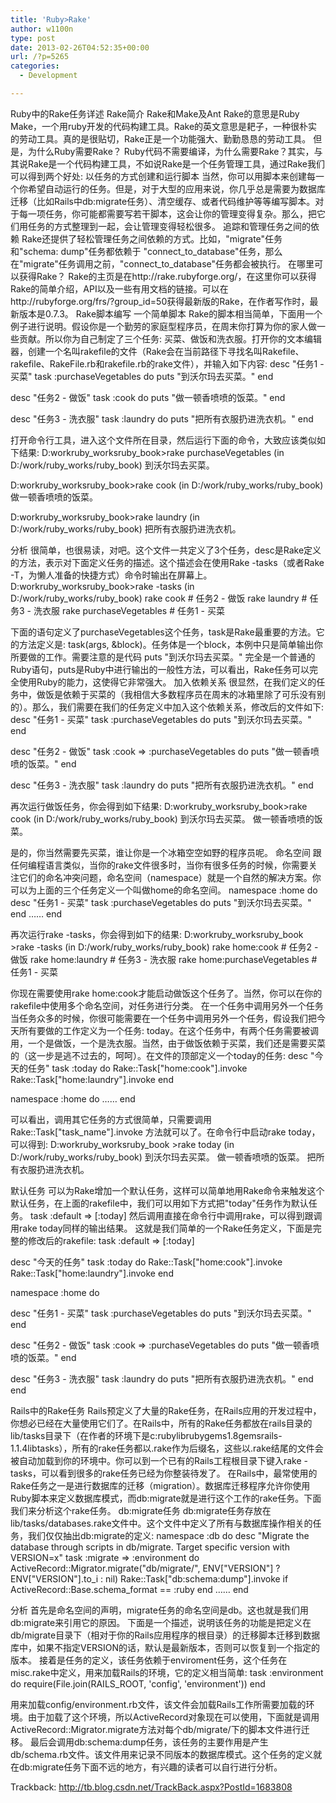```yaml
---
title: 'Ruby>Rake'
author: w1100n
type: post
date: 2013-02-26T04:52:35+00:00
url: /?p=5265
categories:
  - Development

---
```

Ruby中的Rake任务详述 Rake简介 Rake和Make及Ant Rake的意思是Ruby Make，一个用ruby开发的代码构建工具。Rake的英文意思是耙子，一种很朴实的劳动工具。真的是很贴切，Rake正是一个功能强大、勤勤恳恳的劳动工具。 但是，为什么Ruby需要Rake？ Ruby代码不需要编译，为什么需要Rake？其实，与其说Rake是一个代码构建工具，不如说Rake是一个任务管理工具，通过Rake我们可以得到两个好处:  以任务的方式创建和运行脚本 当然，你可以用脚本来创建每一个你希望自动运行的任务。但是，对于大型的应用来说，你几乎总是需要为数据库迁移（比如Rails中db:migrate任务）、清空缓存、或者代码维护等等编写脚本。对于每一项任务，你可能都需要写若干脚本，这会让你的管理变得复杂。那么，把它们用任务的方式整理到一起，会让管理变得轻松很多。 追踪和管理任务之间的依赖 Rake还提供了轻松管理任务之间依赖的方式。比如，"migrate"任务和"schema: dump"任务都依赖于 "connect&#95;to&#95;database"任务，那么在"migrate"任务调用之前，"connect&#95;to&#95;database"任务都会被执行。 在哪里可以获得Rake？ Rake的主页是在http://rake.rubyforge.org/，在这里你可以获得Rake的简单介绍，API以及一些有用文档的链接。可以在http://rubyforge.org/frs/?group_id=50获得最新版的Rake，在作者写作时，最新版本是0.7.3。 Rake脚本编写 一个简单脚本 Rake的脚本相当简单，下面用一个例子进行说明。假设你是一个勤劳的家庭型程序员，在周末你打算为你的家人做一些贡献。所以你为自己制定了三个任务: 买菜、做饭和洗衣服。打开你的文本编辑器，创建一个名叫rakefile的文件（Rake会在当前路径下寻找名叫Rakefile、rakefile、RakeFile.rb和rakefile.rb的rake文件），并输入如下内容:  desc "任务1 - 买菜" task :purchaseVegetables do puts "到沃尔玛去买菜。" end

desc "任务2 - 做饭" task :cook do puts "做一顿香喷喷的饭菜。" end

desc "任务3 - 洗衣服" task :laundry do puts "把所有衣服扔进洗衣机。" end

打开命令行工具，进入这个文件所在目录，然后运行下面的命令，大致应该类似如下结果:  D:workruby&#95;worksruby&#95;book>rake purchaseVegetables (in D:/work/ruby&#95;works/ruby&#95;book) 到沃尔玛去买菜。

D:workruby&#95;worksruby&#95;book>rake cook (in D:/work/ruby&#95;works/ruby&#95;book) 做一顿香喷喷的饭菜。

D:workruby&#95;worksruby&#95;book>rake laundry (in D:/work/ruby&#95;works/ruby&#95;book) 把所有衣服扔进洗衣机。

分析 很简单，也很易读，对吧。这个文件一共定义了3个任务，desc是Rake定义的方法，表示对下面定义任务的描述。这个描述会在使用Rake -tasks（或者Rake -T，为懒人准备的快捷方式）命令时输出在屏幕上。 D:workruby&#95;worksruby&#95;book>rake -tasks (in D:/work/ruby&#95;works/ruby&#95;book) rake cook # 任务2 - 做饭 rake laundry # 任务3 - 洗衣服 rake purchaseVegetables # 任务1 - 买菜

下面的语句定义了purchaseVegetables这个任务，task是Rake最重要的方法。它的方法定义是: task(args, &block)。任务体是一个block，本例中只是简单输出你所要做的工作。需要注意的是代码 puts "到沃尔玛去买菜。" 完全是一个普通的Ruby语句，puts是Ruby中进行输出的一般性方法，可以看出，Rake任务可以完全使用Ruby的能力，这使得它非常强大。 加入依赖关系 很显然，在我们定义的任务中，做饭是依赖于买菜的（我相信大多数程序员在周末的冰箱里除了可乐没有别的）。那么，我们需要在我们的任务定义中加入这个依赖关系，修改后的文件如下:  desc "任务1 - 买菜" task :purchaseVegetables do puts "到沃尔玛去买菜。" end

desc "任务2 - 做饭" task :cook => :purchaseVegetables do puts "做一顿香喷喷的饭菜。" end

desc "任务3 - 洗衣服" task :laundry do puts "把所有衣服扔进洗衣机。" end

再次运行做饭任务，你会得到如下结果:  D:workruby&#95;worksruby&#95;book>rake cook (in D:/work/ruby&#95;works/ruby&#95;book) 到沃尔玛去买菜。 做一顿香喷喷的饭菜。

是的，你当然需要先买菜，谁让你是一个冰箱空空如野的程序员呢。 命名空间 跟任何编程语言类似，当你的rake文件很多时，当你有很多任务的时候，你需要关注它们的命名冲突问题，命名空间（namespace）就是一个自然的解决方案。你可以为上面的三个任务定义一个叫做home的命名空间。 namespace :home do desc "任务1 - 买菜" task :purchaseVegetables do puts "到沃尔玛去买菜。" end …… end

再次运行rake -tasks，你会得到如下的结果:  D:workruby&#95;worksruby&#95;book >rake -tasks (in D:/work/ruby&#95;works/ruby&#95;book) rake home:cook # 任务2 - 做饭 rake home:laundry # 任务3 - 洗衣服 rake home:purchaseVegetables # 任务1 - 买菜

你现在需要使用rake home:cook才能启动做饭这个任务了。当然，你可以在你的rakefile中使用多个命名空间，对任务进行分类。 在一个任务中调用另外一个任务 当任务众多的时候，你很可能需要在一个任务中调用另外一个任务，假设我们把今天所有要做的工作定义为一个任务: today。在这个任务中，有两个任务需要被调用，一个是做饭，一个是洗衣服。当然，由于做饭依赖于买菜，我们还是需要买菜的（这一步是逃不过去的，呵呵）。在文件的顶部定义一个today的任务:  desc "今天的任务" task :today do Rake::Task["home:cook"].invoke Rake::Task["home:laundry"].invoke end

namespace :home do …… end

可以看出，调用其它任务的方式很简单，只需要调用Rake::Task["task&#95;name"].invoke 方法就可以了。在命令行中启动rake today，可以得到:  D:workruby&#95;worksruby&#95;book >rake today (in D:/work/ruby&#95;works/ruby_book) 到沃尔玛去买菜。 做一顿香喷喷的饭菜。 把所有衣服扔进洗衣机。

默认任务 可以为Rake增加一个默认任务，这样可以简单地用Rake命令来触发这个默认任务，在上面的rakefile中，我们可以用如下方式把"today"任务作为默认任务。 task :default => [:today] 然后调用直接在命令行中调用rake，可以得到跟调用rake today同样的输出结果。 这就是我们简单的一个Rake任务定义，下面是完整的修改后的rakefile:  task :default => [:today]

desc "今天的任务" task :today do Rake::Task["home:cook"].invoke Rake::Task["home:laundry"].invoke end

namespace :home do

desc "任务1 - 买菜" task :purchaseVegetables do puts "到沃尔玛去买菜。" end

desc "任务2 - 做饭" task :cook => :purchaseVegetables do puts "做一顿香喷喷的饭菜。" end

desc "任务3 - 洗衣服" task :laundry do puts "把所有衣服扔进洗衣机。" end end

Rails中的Rake任务 Rails预定义了大量的Rake任务，在Rails应用的开发过程中，你想必已经在大量使用它们了。在Rails中，所有的Rake任务都放在rails目录的lib/tasks目录下（在作者的环境下是c:rubylibrubygems1.8gemsrails-1.1.4libtasks），所有的rake任务都以.rake作为后缀名，这些以.rake结尾的文件会被自动加载到你的环境中。你可以到一个已有的Rails工程根目录下键入rake -tasks，可以看到很多的rake任务已经为你整装待发了。 在Rails中，最常使用的Rake任务之一是进行数据库的迁移（migration）。数据库迁移程序允许你使用Ruby脚本来定义数据库模式，而db:migrate就是进行这个工作的rake任务。下面我们来分析这个rake任务。 db:migrate任务 db:migrate任务存放在lib/tasks/databases.rake文件中。这个文件中定义了所有与数据库操作相关的任务，我们仅仅抽出db:migrate的定义:  namespace :db do desc "Migrate the database through scripts in db/migrate. Target specific version with VERSION=x" task :migrate => :environment do ActiveRecord::Migrator.migrate("db/migrate/", ENV["VERSION"] ? ENV["VERSION"].to&#95;i : nil) Rake::Task["db:schema:dump"].invoke if ActiveRecord::Base.schema&#95;format == :ruby end …… end

分析 首先是命名空间的声明，migrate任务的命名空间是db。这也就是我们用db:migrate来引用它的原因。 下面是一个描述，说明该任务的功能是把定义在db/migrate目录下（相对于你的Rails应用程序的根目录）的迁移脚本迁移到数据库中，如果不指定VERSION的话，默认是最新版本，否则可以恢复到一个指定的版本。 接着是任务的定义，该任务依赖于enviroment任务，这个任务在misc.rake中定义，用来加载Rails的环境，它的定义相当简单:  task :environment do require(File.join(RAILS_ROOT, 'config', 'environment')) end

用来加载config/environment.rb文件，该文件会加载Rails工作所需要加载的环境。由于加载了这个环境，所以ActiveRecord对象现在可以使用，下面就是调用ActiveRecord::Migrator.migrate方法对每个db/migrate/下的脚本文件进行迁移。 最后会调用db:schema:dump任务，该任务的主要作用是产生db/schema.rb文件。该文件用来记录不同版本的数据库模式。这个任务的定义就在db:migrate任务下面不远的地方，有兴趣的读者可以自行进行分析。

Trackback: http://tb.blog.csdn.net/TrackBack.aspx?PostId=1683808